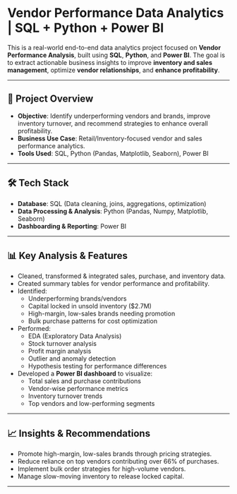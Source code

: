 # Vendor Performance Data Analytics | SQL + Python + Power BI

This is a real-world end-to-end data analytics project focused on **Vendor Performance Analysis**, built using **SQL**, **Python**, and **Power BI**. The goal is to extract actionable business insights to improve **inventory and sales management**, optimize **vendor relationships**, and **enhance profitability**.

---

## 🚀 Project Overview

- **Objective**: Identify underperforming vendors and brands, improve inventory turnover, and recommend strategies to enhance overall profitability.
- **Business Use Case**: Retail/Inventory-focused vendor and sales performance analytics.
- **Tools Used**: SQL, Python (Pandas, Matplotlib, Seaborn), Power BI

---

## 🛠️ Tech Stack

- **Database**: SQL (Data cleaning, joins, aggregations, optimization)
- **Data Processing & Analysis**: Python (Pandas, Numpy, Matplotlib, Seaborn)
- **Dashboarding & Reporting**: Power BI

---

## 📊 Key Analysis & Features

- Cleaned, transformed & integrated sales, purchase, and inventory data.
- Created summary tables for vendor performance and profitability.
- Identified:
  - Underperforming brands/vendors
  - Capital locked in unsold inventory ($2.7M)
  - High-margin, low-sales brands needing promotion
  - Bulk purchase patterns for cost optimization
- Performed:
  - EDA (Exploratory Data Analysis)
  - Stock turnover analysis
  - Profit margin analysis
  - Outlier and anomaly detection
  - Hypothesis testing for performance differences
- Developed a **Power BI dashboard** to visualize:
  - Total sales and purchase contributions
  - Vendor-wise performance metrics
  - Inventory turnover trends
  - Top vendors and low-performing segments

---

## 📈 Insights & Recommendations

- Promote high-margin, low-sales brands through pricing strategies.
- Reduce reliance on top vendors contributing over 66% of purchases.
- Implement bulk order strategies for high-volume vendors.
- Manage slow-moving inventory to release locked capital.

---



